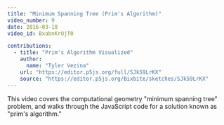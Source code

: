 ```yaml
---
title: "Minimum Spanning Tree (Prim's Algorithm)"
video_number: 9
date: 2016-03-18
video_id: BxabnKrOjT0

contributions:
  - title: "Prim's Algorithm Visualized"
    author:
      name: "Tyler Vezina"
    url: "https://editor.p5js.org/full/SJk59LrKX"
    source: "https://editor.p5js.org/Bixbite/sketches/SJk59LrKX"
---
```


This video covers the computational geometry "minimum spanning tree" problem, and walks through the JavaScript code for a solution known as "prim's algorithm."  
